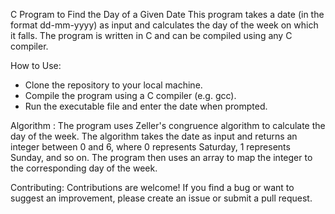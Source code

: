 C Program to Find the Day of a Given Date
This program takes a date (in the format dd-mm-yyyy) as input and calculates the day of the week on which it falls. The program is written in C and can be compiled using any C compiler.



How to Use:
- Clone the repository to your local machine.
- Compile the program using a C compiler (e.g. gcc).
- Run the executable file and enter the date when prompted.



Algorithm :
The program uses Zeller's congruence algorithm to calculate the day of the week. The algorithm takes the date as input and returns an integer between 0 and 6, where 0 represents Saturday, 1 represents Sunday, and so on. The program then uses an array to map the integer to the corresponding day of the week.



Contributing:
Contributions are welcome! If you find a bug or want to suggest an improvement, please create an issue or submit a pull request.
